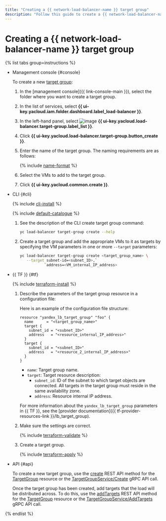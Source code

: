 ```yaml
---
title: "Creating a {{ network-load-balancer-name }} target group"
description: "Follow this guide to create a {{ network-load-balancer-name }} target group."
---
```


# Creating a {{ network-load-balancer-name }} target group

{% list tabs group=instructions %}

- Management console {#console}

   To create a new [target group](../concepts/target-resources.md):

   1. In the [management console]({{ link-console-main }}), select the folder where you want to create a target group.
   1. In the list of services, select **{{ ui-key.yacloud.iam.folder.dashboard.label_load-balancer }}**.
   1. In the left-hand panel, select ![image](../../_assets/console-icons/target.svg) **{{ ui-key.yacloud.load-balancer.target-group.label_list }}**.
   1. Click **{{ ui-key.yacloud.load-balancer.target-group.button_create }}**.
   1. Enter the name of the target group. The naming requirements are as follows:

      {% include [name-format](../../_includes/name-format.md) %}

   1. Select the VMs to add to the target group.
   1. Click **{{ ui-key.yacloud.common.create }}**.

- CLI {#cli}

   {% include [cli-install](../../_includes/cli-install.md) %}

   {% include [default-catalogue](../../_includes/default-catalogue.md) %}

   1. See the description of the CLI create target group command:

      ```bash
      yc load-balancer target-group create --help
      ```

   1. Create a target group and add the appropriate VMs to it as targets by specifying the VM parameters in one or more `--target` parameters:

      ```bash
      yc load-balancer target-group create <target_group_name> \
         --target subnet-id=<subnet_ID>,`
                 `address=<VM_internal_IP_address>
      ```

- {{ TF }} {#tf}

   {% include [terraform-install](../../_includes/terraform-install.md) %}

   1. Describe the parameters of the target group resource in a configuration file:

      Here is an example of the configuration file structure:

      ```hcl
      resource "yandex_lb_target_group" "foo" {
        name      = "<target_group_name>"
        target {
          subnet_id = "<subnet_ID>"
          address   = "<resource_internal_IP_address>"
        }
        target {
          subnet_id = "<subnet_ID>"
          address   = "<resource_2_internal_IP_address>"
        }
      }
      ```

      * `name`: Target group name.
      * `target`: Target resource description:
         * `subnet_id`: ID of the subnet to which target objects are connected. All targets in the target group must reside in the same availability zone.
         * `address`: Resource internal IP address.

      For more information about the `yandex_lb_target_group` parameters in {{ TF }}, see the [provider documentation]({{ tf-provider-resources-link }}/lb_target_group).

   1. Make sure the settings are correct.

      {% include [terraform-validate](../../_includes/mdb/terraform/validate.md) %}

   1. Create a target group.

      {% include [terraform-apply](../../_includes/mdb/terraform/apply.md) %}

- API {#api}

   To create a new target group, use the [create](../api-ref/TargetGroup/create.md) REST API method for the [TargetGroup](../api-ref/TargetGroup/index.md) resource or the [TargetGroupService/Create](../api-ref/grpc/target_group_service.md#Create) gRPC API call.

   Once the target group has been created, add targets that the load will be distributed across. To do this, use the [addTargets](../api-ref/TargetGroup/addTargets) REST API method for the [TargetGroup](../api-ref/TargetGroup/index.md) resource or the [TargetGroupService/AddTargets](../api-ref/grpc/target_group_service.md#AddTargets) gRPC API call.

{% endlist %}
